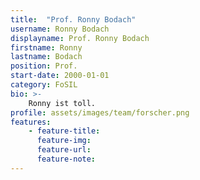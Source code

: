 ```yaml
---
title:  "Prof. Ronny Bodach"
username: Ronny Bodach
displayname: Prof. Ronny Bodach
firstname: Ronny
lastname: Bodach
position: Prof.
start-date: 2000-01-01
category: FoSIL
bio: >- 
    Ronny ist toll.   
profile: assets/images/team/forscher.png
features:
    - feature-title: 
      feature-img: 
      feature-url: 
      feature-note: 
---
```

